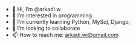 - 👋 Hi, I’m @arkadi.w
- 👀 I’m interested in programming
- 🌱 I’m currently learning Python, MySql, Django, 
- 💞️ I’m looking to collaborate 
- 📫 How to reach me: arkadi.wi@gmail.com

<!---
arkadi-acc/arkadi-acc is a ✨ special ✨ repository because its `README.md` (this file) appears on your GitHub profile.
You can click the Preview link to take a look at your changes.
--->
